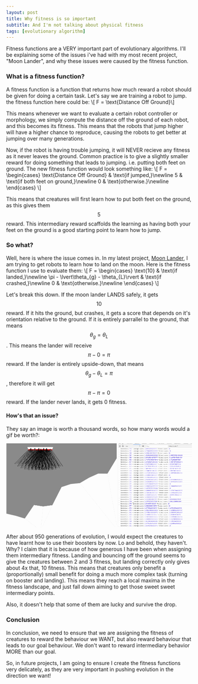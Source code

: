 ```yaml
---
layout: post
title: Why fitness is so important
subtitle: And I'm not talking about physical fitness
tags: [evolutionary algorithm]
---
```


Fitness functions are a VERY important part of evolutionary algorithms. I'll be explaining some of the issues i've had with my most recent project, "Moon Lander", and why these issues were caused by the fitness function.

### What is a fitness function?
A fitness function is a function that returns how much reward a robot should be given for doing a certain task. Let's say we are training a robot to jump. the fitness function here could be:
\\[ F = \text{Distance Off Ground}\\]

This means whenever we want to evaluate a certain robot controller or morphology, we simply compute the distance off the ground of each robot, and this becomes its fitness. This means that the robots that jump higher will have a higher chance to reproduce, causing the robots to get better at jumping over many generations.

Now, if the robot is having trouble jumping, it will NEVER recieve any fitness as it never leaves the ground. Common practice is to give a slightly smaller reward for doing something that leads to jumping. i.e. putting both feet on ground. The new fitness function would look something like:
\\[ F = \begin{cases}
        \text{Distance Off Ground} & \text{if jumped,}\newline
        5 & \text{if both feet on ground,}\newline
        0 & \text{otherwise.}\newline
        \end{cases}
        \\]

This means that creatures will first learn how to put both feet on the ground, as this gives them $$5$$ reward. This intermediary reward scaffolds the learning as having both your feet on the ground is a good starting point to learn how to jump.

### So what?
Well, here is where the issue comes in. In my latest project, [Moon Lander](https://github.com/ryanboldi/Moon-Lander), I am trying to get robots to learn how to land on the moon. Here is the fitness function I use to evaluate them:
\\[ F = \begin{cases}
        \text{10} & \text{if landed,}\newline
        \pi - \lvert\theta_{g} - \theta_{L}\rvert & \text{if crashed,}\newline
        0 & \text{otherwise.}\newline
        \end{cases}
        \\]

Let's break this down. If the moon lander LANDS safely, it gets $$10$$ reward. If it hits the ground, but crashes, it gets a score that depends on it's orientation relative to the ground. If it is entirely parrallel to the ground, that means $$\theta_{g} = \theta_{L}$$. This means the lander will receive $$\pi - 0 = \pi$$ reward. If the lander is entirely upside-down, that means $$\theta_{g}-\theta_{L} = \pi$$, therefore it will get $$\pi - \pi = 0$$ reward. If the lander never lands, it gets 0 fitness.

#### How's that an issue?
They say an image is worth a thousand words, so how many words would a gif be worth?:
<p stlye="text-align:center"><img src="/img/blog/fitness/bad.gif" alt="gif of landers falling without using boosters to receive small fitness instead of the main goal of landing.">

After about 950 generations of evolution, I would expect the creatures to have learnt how to use their boosters by now. Lo and behold, they haven't. Why? I claim that it is because of how generous I have been when assigning them intermediary fitness. Landing and bouncing off the ground seems to give the creatures between 2 and 3 fitness, but landing correctly only gives about 4x that, 10 fitness. This means that creatures only benefit a (proportionally) small benefit for doing a much more complex task (turning on booster and landing). This means they reach a local maxima in the fitness landscape, and just fall down aiming to get those sweet sweet intermediary points.

Also, it doesn't help that some of them are lucky and survive the drop.

### Conclusion
In conclusion, we need to ensure that we are assigning the fitness of creatures to reward the behaviour we WANT, but also reward behaviour that leads to our goal behaviour. We don't want to reward intermediary behavior MORE than our goal. 

So, in future projects, I am going to ensure I create the fitness functions very delicately, as they are very important in pushing evolution in the direction we want!